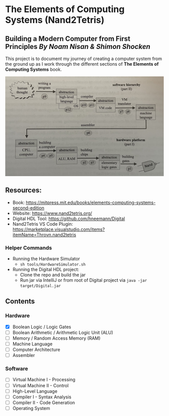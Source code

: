 # The Elements of Computing Systems (Nand2Tetris)
Building a Modern Computer from First Principles
_By Noam Nisan & Shimon Shocken_
---

This project is to document my journey of creating a computer system from the ground up as I work through the different sections of **The Elements of Computing Systems** book.

![Computer Systems Diagram](./static/computer-system-diagram.jpg)

## Resources:
- Book: https://mitpress.mit.edu/books/elements-computing-systems-second-edition
- Website: https://www.nand2tetris.org/
- Digital HDL Tool: https://github.com/hneemann/Digital
- Nand2Tetris VS Code Plugin: https://marketplace.visualstudio.com/items?itemName=Throvn.nand2tetris

### Helper Commands
- Running the Hardware Simulator
  - `sh tools/HardwareSimulator.sh`
- Running the Digital HDL project:
  - Clone the repo and build the jar
  - Run jar via IntelliJ or from root of Digital project via `java -jar target/Digital.jar`

## Contents
### Hardware
- [X] Boolean Logic / Logic Gates
- [ ] Boolean Arithmetic / Arithmetic Logic Unit (ALU)
- [ ] Memory / Random Access Memory (RAM)
- [ ] Machine Language
- [ ] Computer Architecture
- [ ] Assembler

### Software
- [ ] Virtual Machine I - Processing
- [ ] Virtual Machine II - Control
- [ ] High-Level Language
- [ ] Compiler I - Syntax Analysis
- [ ] Compiler II - Code Generation
- [ ] Operating System